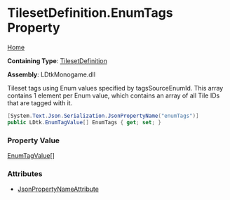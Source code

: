 # TilesetDefinition\.EnumTags Property

[Home](../../../README.md)

**Containing Type**: [TilesetDefinition](../README.md)

**Assembly**: LDtkMonogame\.dll

  
Tileset tags using Enum values specified by tagsSourceEnumId\. This array contains 1
element per Enum value, which contains an array of all Tile IDs that are tagged with it\.

```csharp
[System.Text.Json.Serialization.JsonPropertyName("enumTags")]
public LDtk.EnumTagValue[] EnumTags { get; set; }
```

### Property Value

[EnumTagValue](../../EnumTagValue/README.md)\[\]

### Attributes

* [JsonPropertyNameAttribute](https://docs.microsoft.com/en-us/dotnet/api/system.text.json.serialization.jsonpropertynameattribute)

